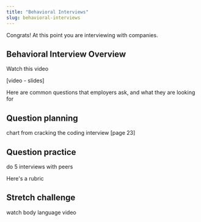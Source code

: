 ```yaml
---
title: "Behavioral Interviews"
slug: behavioral-interviews
---
```


Congrats! At this point you are interviewing with companies.


## Behavioral Interview Overview
Watch this video

[video - slides]

Here are common questions that employers ask, and what they are looking for

## Question planning

chart from cracking the coding interview [page 23]

## Question practice

do 5 interviews with peers

Here's a rubric


## Stretch challenge
watch body language video
